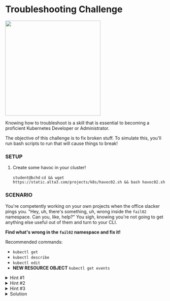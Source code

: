 # Troubleshooting Challenge

<img src="https://kubernetes.io/images/blog/2018-09-06-2018-steering-committee-election-cycle-kicks-off/sc-elections.png" width="300"/>

Knowing how to troubleshoot is a skill that is essential to becoming a proficient Kubernetes Developer or Administrator.

The objective of this challenge is to fix broken stuff. To simulate this, you'll run bash scripts to run that will cause things to break!

### SETUP

1. Create some havoc in your cluster! 

    `student@bchd` `cd && wget https://static.alta3.com/projects/k8s/havoc02.sh && bash havoc02.sh`
    
### SCENARIO

You're competently working on your own projects when the office slacker pings you. "Hey, uh, there's something, uh, wrong inside the `fail02` namespace. Can you, like, help?" You sigh, knowing you're not going to get anything else useful out of them and turn to your CLI.

**Find what's wrong in the `fail02` namespace and fix it!**

Recommended commands:

- `kubectl get`
- `kubectl describe`
- `kubectl edit`
- **NEW RESOURCE OBJECT** `kubectl get events`

<details>
<summary>Hint #1</summary>
<br>
    
`kubectl get pods -n fail02`  

</details>

<details>
<summary>Hint #2</summary>
<br>
    
`kubectl describe pod failingpod02 -n fail02`

<bold>AND/OR</bold>
<br>

`kubectl get events -n fail02`
    
</details>

<details>
<summary>Hint #3</summary>
<br>
There is a typo in the image name!
</details>

<details>
<summary>Solution</summary>
<br>

`kubectl edit pod failingpod02 -n fail02`
 
Change line 18 from **nginxx** to **nginx**
</details>
